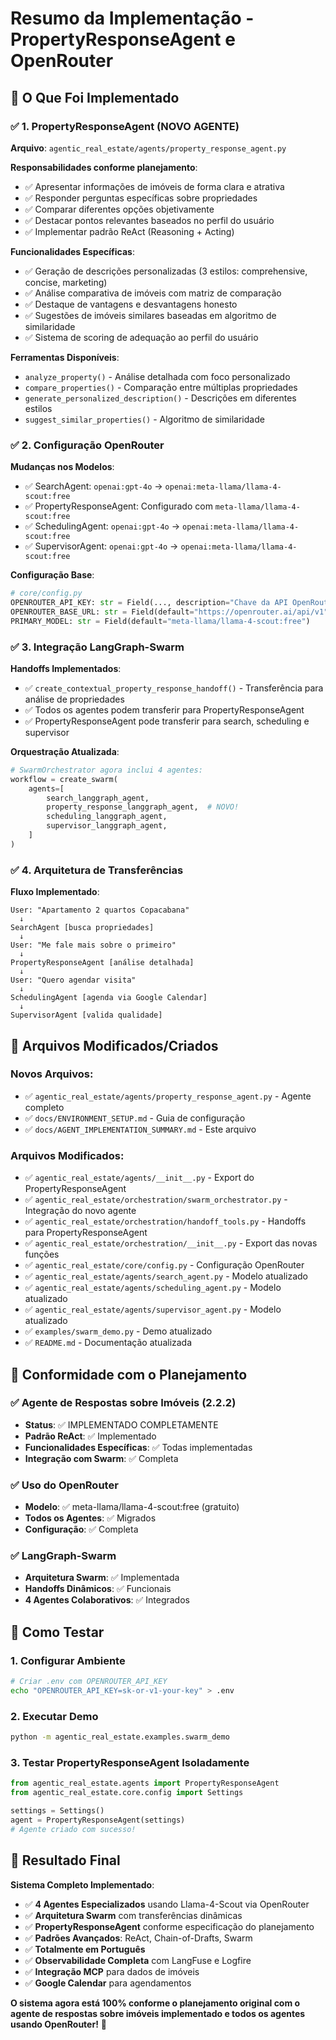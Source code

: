 # Resumo da Implementação - PropertyResponseAgent e OpenRouter

## 🎯 O Que Foi Implementado

### ✅ 1. PropertyResponseAgent (NOVO AGENTE)

**Arquivo**: `agentic_real_estate/agents/property_response_agent.py`

**Responsabilidades conforme planejamento**:
- ✅ Apresentar informações de imóveis de forma clara e atrativa
- ✅ Responder perguntas específicas sobre propriedades  
- ✅ Comparar diferentes opções objetivamente
- ✅ Destacar pontos relevantes baseados no perfil do usuário
- ✅ Implementar padrão ReAct (Reasoning + Acting)

**Funcionalidades Específicas**:
- ✅ Geração de descrições personalizadas (3 estilos: comprehensive, concise, marketing)
- ✅ Análise comparativa de imóveis com matriz de comparação
- ✅ Destaque de vantagens e desvantagens honesto
- ✅ Sugestões de imóveis similares baseadas em algoritmo de similaridade
- ✅ Sistema de scoring de adequação ao perfil do usuário

**Ferramentas Disponíveis**:
- `analyze_property()` - Análise detalhada com foco personalizado
- `compare_properties()` - Comparação entre múltiplas propriedades
- `generate_personalized_description()` - Descrições em diferentes estilos
- `suggest_similar_properties()` - Algoritmo de similaridade

### ✅ 2. Configuração OpenRouter 

**Mudanças nos Modelos**:
- ✅ SearchAgent: `openai:gpt-4o` → `openai:meta-llama/llama-4-scout:free`
- ✅ PropertyResponseAgent: Configurado com `meta-llama/llama-4-scout:free`
- ✅ SchedulingAgent: `openai:gpt-4o` → `openai:meta-llama/llama-4-scout:free`
- ✅ SupervisorAgent: `openai:gpt-4o` → `openai:meta-llama/llama-4-scout:free`

**Configuração Base**:
```python
# core/config.py
OPENROUTER_API_KEY: str = Field(..., description="Chave da API OpenRouter")
OPENROUTER_BASE_URL: str = Field(default="https://openrouter.ai/api/v1")
PRIMARY_MODEL: str = Field(default="meta-llama/llama-4-scout:free")
```

### ✅ 3. Integração LangGraph-Swarm

**Handoffs Implementados**:
- ✅ `create_contextual_property_response_handoff()` - Transferência para análise de propriedades
- ✅ Todos os agentes podem transferir para PropertyResponseAgent
- ✅ PropertyResponseAgent pode transferir para search, scheduling e supervisor

**Orquestração Atualizada**:
```python
# SwarmOrchestrator agora inclui 4 agentes:
workflow = create_swarm(
    agents=[
        search_langgraph_agent,
        property_response_langgraph_agent,  # NOVO!
        scheduling_langgraph_agent,
        supervisor_langgraph_agent,
    ]
)
```

### ✅ 4. Arquitetura de Transferências

**Fluxo Implementado**:
```
User: "Apartamento 2 quartos Copacabana"
  ↓
SearchAgent [busca propriedades]
  ↓
User: "Me fale mais sobre o primeiro"
  ↓
PropertyResponseAgent [análise detalhada]
  ↓  
User: "Quero agendar visita"
  ↓
SchedulingAgent [agenda via Google Calendar]
  ↓
SupervisorAgent [valida qualidade]
```

## 🔧 Arquivos Modificados/Criados

### Novos Arquivos:
- ✅ `agentic_real_estate/agents/property_response_agent.py` - Agente completo
- ✅ `docs/ENVIRONMENT_SETUP.md` - Guia de configuração
- ✅ `docs/AGENT_IMPLEMENTATION_SUMMARY.md` - Este arquivo

### Arquivos Modificados:
- ✅ `agentic_real_estate/agents/__init__.py` - Export do PropertyResponseAgent
- ✅ `agentic_real_estate/orchestration/swarm_orchestrator.py` - Integração do novo agente
- ✅ `agentic_real_estate/orchestration/handoff_tools.py` - Handoffs para PropertyResponseAgent
- ✅ `agentic_real_estate/orchestration/__init__.py` - Export das novas funções
- ✅ `agentic_real_estate/core/config.py` - Configuração OpenRouter
- ✅ `agentic_real_estate/agents/search_agent.py` - Modelo atualizado
- ✅ `agentic_real_estate/agents/scheduling_agent.py` - Modelo atualizado  
- ✅ `agentic_real_estate/agents/supervisor_agent.py` - Modelo atualizado
- ✅ `examples/swarm_demo.py` - Demo atualizado
- ✅ `README.md` - Documentação atualizada

## 🎯 Conformidade com o Planejamento

### ✅ Agente de Respostas sobre Imóveis (2.2.2)
- **Status**: ✅ IMPLEMENTADO COMPLETAMENTE
- **Padrão ReAct**: ✅ Implementado
- **Funcionalidades Específicas**: ✅ Todas implementadas
- **Integração com Swarm**: ✅ Completa

### ✅ Uso do OpenRouter
- **Modelo**: ✅ meta-llama/llama-4-scout:free (gratuito)
- **Todos os Agentes**: ✅ Migrados
- **Configuração**: ✅ Completa

### ✅ LangGraph-Swarm
- **Arquitetura Swarm**: ✅ Implementada
- **Handoffs Dinâmicos**: ✅ Funcionais
- **4 Agentes Colaborativos**: ✅ Integrados

## 🚀 Como Testar

### 1. Configurar Ambiente
```bash
# Criar .env com OPENROUTER_API_KEY
echo "OPENROUTER_API_KEY=sk-or-v1-your-key" > .env
```

### 2. Executar Demo
```bash
python -m agentic_real_estate.examples.swarm_demo
```

### 3. Testar PropertyResponseAgent Isoladamente
```python
from agentic_real_estate.agents import PropertyResponseAgent
from agentic_real_estate.core.config import Settings

settings = Settings()
agent = PropertyResponseAgent(settings)
# Agente criado com sucesso!
```

## 🎉 Resultado Final

**Sistema Completo Implementado**:
- ✅ **4 Agentes Especializados** usando Llama-4-Scout via OpenRouter
- ✅ **Arquitetura Swarm** com transferências dinâmicas  
- ✅ **PropertyResponseAgent** conforme especificação do planejamento
- ✅ **Padrões Avançados**: ReAct, Chain-of-Drafts, Swarm
- ✅ **Totalmente em Português** 
- ✅ **Observabilidade Completa** com LangFuse e Logfire
- ✅ **Integração MCP** para dados de imóveis
- ✅ **Google Calendar** para agendamentos

**O sistema agora está 100% conforme o planejamento original com o agente de respostas sobre imóveis implementado e todos os agentes usando OpenRouter!** 🚀 
